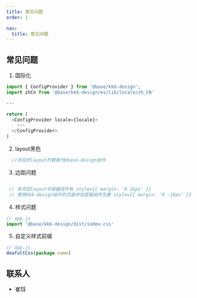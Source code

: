 ```yaml
---
title: 常见问题
order: 1

nav:
  title: 常见问题
---
```


## 常见问题

1. 国际化
```js
import { ConfigProvider } from '@base/kkb-design';
import zhCn from '@base/kkb-design/es/lib/locale/zh_CN'

···

return (
  <ConfigProvider locale={locale}>
    ···
  </ConfigProvider>
)

```

2. layout黑色
```js
  //涉及的layout均替换为@base-deisgn组件
```

3. 边距问题
```js

 // 各项目layout中容器组件有 style={{ margin: '0 16px' }}
 // 使用kkb-design组件的页面中加容器组件包裹 style={{ margin: '0 -16px' }}

```

4. 样式问题
```js
// app.js
import '@base/kkb-design/dist/index.css'
```

5. 自定义样式前缀
```js
// app.js
deafultCss(package.name)

```


## 联系人
 - 崔钰
